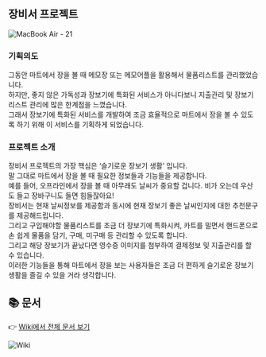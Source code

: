 ## 장비서 프로젝트
![MacBook Air - 21](https://github.com/user-attachments/assets/d94e3c17-e4ee-4430-9d0b-ce9329369cb3)



### 기획의도
그동안 마트에서 장을 볼 때 메모장 또는 메모어플을 활용해서 물품리스트를 관리했었습니다. <br/>
하지만, 좋지 않은 가독성과 장보기에 특화된 서비스가 아니다보니 지출관리 및 장보기 리스트 관리에 많은 한계점을 느꼈습니다. <br/>
그래서 장보기에 특화된 서비스를 개발하여 조금 효율적으로 마트에서 장을 볼 수 있도록 하기 위해 이 서비스를 기획하게 되었습니다.

### 프로젝트 소개
장비서 프로젝트의 가장 핵심은 ‘슬기로운 장보기 생활’ 입니다.<br/>
말 그대로 마트에서 장을 볼 때 필요한 정보들과 기능들을 제공합니다.<br/>
예를 들어, 오프라인에서 장을 볼 때 아무래도 날씨가 중요할 겁니다. 비가 오는데 우산도 들고 장바구니도 들면 힘들잖아요!<br/>
장비서는 현재 날씨정보를 제공함과 동시에 현재 장보기 좋은 날씨인지에 대한 추천문구를 제공해드립니다.<br/>
그리고 구입해야할 물품리스트를 조금 더 장보기에 특화시켜, 카트를 밀면서 핸드폰으로 손 쉽게 물품을 담기, 구매, 미구매 등 관리할 수 있도록 합니다.<br/>
그리고 해당 장보기가 끝났다면 영수증 이미지를 첨부하여 결제정보 및 지출관리를 할 수 있습니다.<br/>
이러한 기능들을 통해 마트에서 장을 보는 사용자들은 조금 더 편하게 슬기로운 장보기 생활을 즐길 수 있을 거라 생각합니다.

## 📚 문서

👉 [Wiki에서 전체 문서 보기](https://github.com/hun0613/jang_assistant/wiki)

![Wiki](https://img.shields.io/badge/Wiki-Docs-blue?logo=github)
